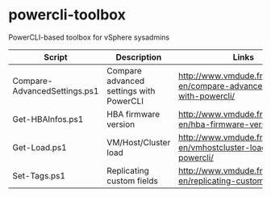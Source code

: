powercli-toolbox
================

PowerCLI-based toolbox for vSphere sysadmins

| Script | Description | Links |
| ------ | ----------- | ----- |
| Compare-AdvancedSettings.ps1 | Compare advanced settings with PowerCLI | http://www.vmdude.fr/en/scripts-en/compare-advanced-settings-with-powercli/ |
| Get-HBAInfos.ps1 | HBA firmware version | http://www.vmdude.fr/en/scripts-en/hba-firmware-version/ |
| Get-Load.ps1 | VM/Host/Cluster load | http://www.vmdude.fr/en/scripts-en/vmhostcluster-load-in-powercli/ |
| Set-Tags.ps1 | Replicating custom fields | http://www.vmdude.fr/en/scripts-en/replicating-custom-fields/ |